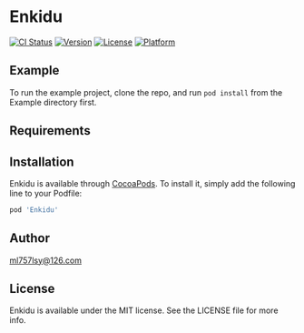 # Enkidu

[![CI Status](https://img.shields.io/travis/lishiyuan/Enkidu.svg?style=flat)](https://travis-ci.org/lishiyuan/Enkidu)
[![Version](https://img.shields.io/cocoapods/v/Enkidu.svg?style=flat)](https://cocoapods.org/pods/Enkidu)
[![License](https://img.shields.io/cocoapods/l/Enkidu.svg?style=flat)](https://cocoapods.org/pods/Enkidu)
[![Platform](https://img.shields.io/cocoapods/p/Enkidu.svg?style=flat)](https://cocoapods.org/pods/Enkidu)

## Example

To run the example project, clone the repo, and run `pod install` from the Example directory first.

## Requirements

## Installation

Enkidu is available through [CocoaPods](https://cocoapods.org). To install
it, simply add the following line to your Podfile:

```ruby
pod 'Enkidu'
```

## Author

ml757lsy@126.com

## License

Enkidu is available under the MIT license. See the LICENSE file for more info.
